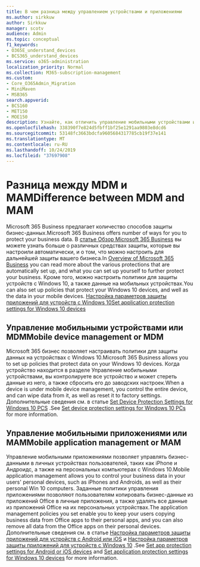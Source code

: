 ```yaml
---
title: В чем разница между управлением устройствами и приложениями
ms.author: sirkkuw
author: Sirkkuw
manager: scotv
audience: Admin
ms.topic: conceptual
f1_keywords:
- O365E_understand_devices
- BCS365_understand_devices
ms.service: o365-administration
localization_priority: Normal
ms.collection: M365-subscription-management
ms.custom:
- Core_O365Admin_Migration
- MiniMaven
- MSB365
search.appverid:
- BCS160
- MET150
- MOE150
description: Узнайте, как отличить управление мобильными устройствами и мобильными приложениями, а также MDM и MAM.
ms.openlocfilehash: 338390f7e824d5fbff1bf25e1291aa9803e8dcd6
ms.sourcegitcommit: 53148fc3663bdcfa9605684317785cb19f37e141
ms.translationtype: MT
ms.contentlocale: ru-RU
ms.lasthandoff: 10/24/2019
ms.locfileid: "37697908"
---
```

# <a name="difference-between-mdm-and-mam"></a><span data-ttu-id="79804-103">Разница между MDM и MAM</span><span class="sxs-lookup"><span data-stu-id="79804-103">Difference between MDM and MAM</span></span>

<span data-ttu-id="79804-104">Microsoft 365 Business предлагает количество способов защиты бизнес-данных.</span><span class="sxs-lookup"><span data-stu-id="79804-104">Microsoft 365 Business offers number of ways for you to protect your business data.</span></span> <span data-ttu-id="79804-105">В [статье Обзор Microsoft 365 Business](../microsoft-365-business-overview.md) вы можете узнать больше о различных средствах защиты, которые вы настроили автоматически, и о том, что можно настроить для дальнейшей защиты вашего бизнеса.</span><span class="sxs-lookup"><span data-stu-id="79804-105">In [Overview of Microsoft 365 Business](../microsoft-365-business-overview.md) you can read more about the various protections that are automatically set up, and what you can set up yourself to further protect your business.</span></span> <span data-ttu-id="79804-106">Кроме того, можно настроить политики для защиты устройств с Windows 10, а также данные на мобильных устройствах.</span><span class="sxs-lookup"><span data-stu-id="79804-106">You can also set up policies that protect your Windows 10 devices, and well as the data in your mobile devices.</span></span>
[<span data-ttu-id="79804-107">Настройка параметров защиты приложений для устройств с Windows 10</span><span class="sxs-lookup"><span data-stu-id="79804-107">Set application protection settings for Windows 10 devices</span></span>](../protection-settings-for-windows-10-devices.md)
## <a name="mobile-device-management-or-mdm"></a><span data-ttu-id="79804-108">Управление мобильными устройствами или MDM</span><span class="sxs-lookup"><span data-stu-id="79804-108">Mobile device management or MDM</span></span>

<span data-ttu-id="79804-109">Microsoft 365 бизнес позволяет настраивать политики для защиты данных на устройствах с Windows 10.</span><span class="sxs-lookup"><span data-stu-id="79804-109">Microsoft 365 Business allows you to set up policies that protect data on your Windows 10 devices.</span></span> <span data-ttu-id="79804-110">Когда устройство находится в разделе Управление мобильными устройствами, вы контролируете все устройство и может стереть данные из него, а также сбросить его до заводских настроек.</span><span class="sxs-lookup"><span data-stu-id="79804-110">When a device is under mobile device management, you control the entire device, and can wipe data from it, as well as reset it to factory settings.</span></span> <span data-ttu-id="79804-111">Дополнительные сведения см. в статье [Set Device Protection Settings for Windows 10 PCS](../protection-settings-for-windows-10-pcs.md) .</span><span class="sxs-lookup"><span data-stu-id="79804-111">See [Set device protection settings for Windows 10 PCs](../protection-settings-for-windows-10-pcs.md) for more information.</span></span>

## <a name="mobile-application-management-or-mam"></a><span data-ttu-id="79804-112">Управление мобильными приложениями или MAM</span><span class="sxs-lookup"><span data-stu-id="79804-112">Mobile application management or MAM</span></span>

<span data-ttu-id="79804-113">Управление мобильными приложениями позволяет управлять бизнес-данными в личных устройствах пользователей, таких как iPhone и Андроидс, а также на персональных компьютерах с Windows 10.</span><span class="sxs-lookup"><span data-stu-id="79804-113">Mobile application management allows you to control your business data in your users' personal devices, such as iPhones and Androids, as well as their personal Win 10 computers.</span></span> <span data-ttu-id="79804-114">Заданные политики управления приложениями позволяют пользователям копировать бизнес-данные из приложений Office в личные приложения, а также удалять все данные из приложений Office на их персональных устройствах.</span><span class="sxs-lookup"><span data-stu-id="79804-114">The application management policies you set enable you to keep your users copying business data from Office apps to their personal apps, and you can also remove all data from the Office apps on their personal devices.</span></span> <span data-ttu-id="79804-115">Дополнительные сведения см. в статье [Настройка параметров защиты приложений для устройств с Android или iOS](../app-protection-settings-for-android-and-ios.md) и [Настройка параметров защиты приложений для устройств с Windows 10](../protection-settings-for-windows-10-devices.md) .</span><span class="sxs-lookup"><span data-stu-id="79804-115">See [Set app protection settings for Android or iOS devices](../app-protection-settings-for-android-and-ios.md) and [Set application protection settings for Windows 10 devices](../protection-settings-for-windows-10-devices.md) for more information.</span></span>